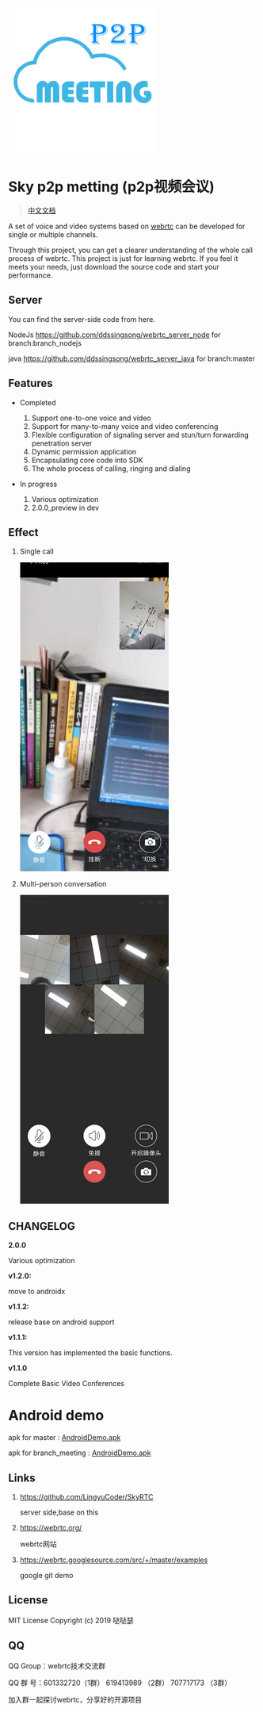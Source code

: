 ![logo](art/logo1.png)

# Sky p2p metting (p2p视频会议)

> [中文文档](<https://github.com/ddssingsong/webrtc_android/blob/master/README-zh.md>)



A set of voice and video systems based on  [webrtc](https://webrtc.googlesource.com/) can be developed for single or multiple channels.



Through this project, you can get a clearer understanding of the whole call process of webrtc. This project is just for learning webrtc. If you feel it meets your needs, just download the source code and start your performance.



## Server 

You can find the server-side code from here. 

NodeJs    https://github.com/ddssingsong/webrtc_server_node   for branch:branch_nodejs

java      https://github.com/ddssingsong/webrtc_server_java         for branch:master



## Features

- Completed
  1. Support one-to-one voice and video
  2. Support for many-to-many voice and video conferencing
  3. Flexible configuration of signaling server and stun/turn forwarding penetration server
  4. Dynamic permission application
  5. Encapsulating core code into SDK
  6. The whole process of calling, ringing and dialing

- In progress
  1. Various optimization
  2. 2.0.0_preview in dev



## Effect

1. Single call

   ![process](art/image3.png)



2. Multi-person conversation

   ![process](art/image5.jpg)





## CHANGELOG

**2.0.0**

Various optimization

**v1.2.0:** 

 move to androidx

**v1.1.2:**   

release base on android support

**v1.1.1:**   

This version has implemented the basic functions.

**v1.1.0**  

Complete Basic Video Conferences


# Android demo

apk for master : [AndroidDemo.apk](app/release/app-release.apk)

apk for branch_meeting : [AndroidDemo.apk](https://github.com/ddssingsong/webrtc_android/blob/branch_meeting/app/release/app-release.apk)



## Links

1. https://github.com/LingyuCoder/SkyRTC

   server side,base on this

2. https://webrtc.org/

   webrtc网站

3. https://webrtc.googlesource.com/src/+/master/examples

   google git demo

   

## License

MIT License 
Copyright (c) 2019 哒哒瑟 



## QQ

QQ Group：webrtc技术交流群

QQ 群   号：601332720（1群）  619413989  （2群）    707717173  （3群）


加入群一起探讨webrtc，分享好的开源项目







